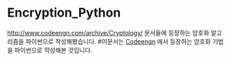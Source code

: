 # Encryption_Python
http://www.codeengn.com/archive/Cryptology/ 문서들에 등장하는 암호화 알고리즘을 파이썬으로 작성해봤습니다.
#이문서는 [Codeengn](http://www.codeengn.com/archive/Cryptology/) 에서 등장하는 암호화 기법을 파이썬으로 작성해본 것입니다.
